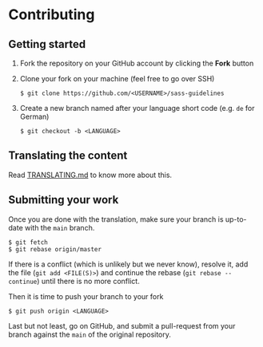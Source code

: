 # Contributing

## Getting started

1. Fork the repository on your GitHub account by clicking the **Fork** button
2. Clone your fork on your machine (feel free to go over SSH)

    ```
    $ git clone https://github.com/<USERNAME>/sass-guidelines
    ```

3. Create a new branch named after your language short code (e.g. `de` for German)

    ```
    $ git checkout -b <LANGUAGE>
    ```

## Translating the content

Read [TRANSLATING.md](TRANSLATING.md) to know more about this.

## Submitting your work

Once you are done with the translation, make sure your branch is up-to-date with the `main` branch.

```
$ git fetch
$ git rebase origin/master
```

If there is a conflict (which is unlikely but we never know), resolve it, add the file (`git add <FILE(S)>`) and continue the rebase (`git rebase --continue`) until there is no more conflict.

Then it is time to push your branch to your fork

```
$ git push origin <LANGUAGE>
```

Last but not least, go on GitHub, and submit a pull-request from your branch against the `main` of the original repository.
